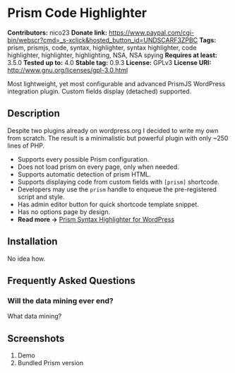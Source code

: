 # Prism Code Highlighter #
**Contributors:** nico23
**Donate link:** https://www.paypal.com/cgi-bin/webscr?cmd=_s-xclick&hosted_button_id=UNDSCARF3ZPBC
**Tags:** prism, prismjs, code, syntax, highlighter, syntax highlighter, code highlighter, highlighter, highlighting, NSA, NSA spying
**Requires at least:** 3.5.0
**Tested up to:** 4.0
**Stable tag:** 0.9.3
**License:** GPLv3
**License URI:** http://www.gnu.org/licenses/gpl-3.0.html

Most lightweight, yet most configurable and advanced PrismJS WordPress integration plugin. Custom fields display (detached) supported.

## Description ##

Despite two plugins already on wordpress.org I decided to write my own from scratch. The result is a minimalistic but powerful plugin with only ~250 lines of PHP.

* Supports every possible Prism configuration.
* Does not load prism on every page, only when needed.
* Supports automatic detection of prism HTML.
* Supports displaying code from custom fields with `[prism]` shortcode.
* Developers may use the `prism` handle to enqueue the pre-registered script and style.
* Has admin editor button for quick shortcode template snippet.
* Has no options page by design.
* **Read more ->** [Prism Syntax Highlighter for WordPress](http://nextgenthemes.com/plugins/prism-syntax-highlighter-for-wordpress/)

## Installation ##

No idea how.

## Frequently Asked Questions ##

### Will the data mining ever end? ###

What data mining?

## Screenshots ##

1. Demo
2. Bundled Prism version

